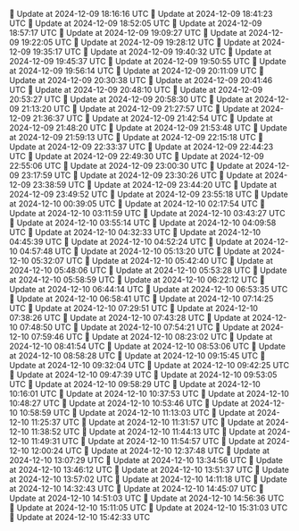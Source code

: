 🔄 Update at 2024-12-09 18:16:16 UTC
🔄 Update at 2024-12-09 18:41:23 UTC
🔄 Update at 2024-12-09 18:52:05 UTC
🔄 Update at 2024-12-09 18:57:17 UTC
🔄 Update at 2024-12-09 19:09:27 UTC
🔄 Update at 2024-12-09 19:22:05 UTC
🔄 Update at 2024-12-09 19:28:12 UTC
🔄 Update at 2024-12-09 19:35:17 UTC
🔄 Update at 2024-12-09 19:40:32 UTC
🔄 Update at 2024-12-09 19:45:37 UTC
🔄 Update at 2024-12-09 19:50:55 UTC
🔄 Update at 2024-12-09 19:56:14 UTC
🔄 Update at 2024-12-09 20:11:09 UTC
🔄 Update at 2024-12-09 20:30:38 UTC
🔄 Update at 2024-12-09 20:41:46 UTC
🔄 Update at 2024-12-09 20:48:10 UTC
🔄 Update at 2024-12-09 20:53:27 UTC
🔄 Update at 2024-12-09 20:58:30 UTC
🔄 Update at 2024-12-09 21:13:20 UTC
🔄 Update at 2024-12-09 21:27:57 UTC
🔄 Update at 2024-12-09 21:36:37 UTC
🔄 Update at 2024-12-09 21:42:54 UTC
🔄 Update at 2024-12-09 21:48:20 UTC
🔄 Update at 2024-12-09 21:53:48 UTC
🔄 Update at 2024-12-09 21:59:13 UTC
🔄 Update at 2024-12-09 22:15:18 UTC
🔄 Update at 2024-12-09 22:33:37 UTC
🔄 Update at 2024-12-09 22:44:23 UTC
🔄 Update at 2024-12-09 22:49:30 UTC
🔄 Update at 2024-12-09 22:55:06 UTC
🔄 Update at 2024-12-09 23:00:30 UTC
🔄 Update at 2024-12-09 23:17:59 UTC
🔄 Update at 2024-12-09 23:30:26 UTC
🔄 Update at 2024-12-09 23:38:59 UTC
🔄 Update at 2024-12-09 23:44:20 UTC
🔄 Update at 2024-12-09 23:49:52 UTC
🔄 Update at 2024-12-09 23:55:18 UTC
🔄 Update at 2024-12-10 00:39:05 UTC
🔄 Update at 2024-12-10 02:17:54 UTC
🔄 Update at 2024-12-10 03:11:59 UTC
🔄 Update at 2024-12-10 03:43:27 UTC
🔄 Update at 2024-12-10 03:55:14 UTC
🔄 Update at 2024-12-10 04:09:58 UTC
🔄 Update at 2024-12-10 04:32:33 UTC
🔄 Update at 2024-12-10 04:45:39 UTC
🔄 Update at 2024-12-10 04:52:24 UTC
🔄 Update at 2024-12-10 04:57:48 UTC
🔄 Update at 2024-12-10 05:13:20 UTC
🔄 Update at 2024-12-10 05:32:07 UTC
🔄 Update at 2024-12-10 05:42:40 UTC
🔄 Update at 2024-12-10 05:48:06 UTC
🔄 Update at 2024-12-10 05:53:28 UTC
🔄 Update at 2024-12-10 05:58:59 UTC
🔄 Update at 2024-12-10 06:22:12 UTC
🔄 Update at 2024-12-10 06:44:14 UTC
🔄 Update at 2024-12-10 06:53:35 UTC
🔄 Update at 2024-12-10 06:58:41 UTC
🔄 Update at 2024-12-10 07:14:25 UTC
🔄 Update at 2024-12-10 07:29:51 UTC
🔄 Update at 2024-12-10 07:38:26 UTC
🔄 Update at 2024-12-10 07:43:28 UTC
🔄 Update at 2024-12-10 07:48:50 UTC
🔄 Update at 2024-12-10 07:54:21 UTC
🔄 Update at 2024-12-10 07:59:46 UTC
🔄 Update at 2024-12-10 08:23:02 UTC
🔄 Update at 2024-12-10 08:41:54 UTC
🔄 Update at 2024-12-10 08:53:06 UTC
🔄 Update at 2024-12-10 08:58:28 UTC
🔄 Update at 2024-12-10 09:15:45 UTC
🔄 Update at 2024-12-10 09:32:04 UTC
🔄 Update at 2024-12-10 09:42:25 UTC
🔄 Update at 2024-12-10 09:47:39 UTC
🔄 Update at 2024-12-10 09:53:05 UTC
🔄 Update at 2024-12-10 09:58:29 UTC
🔄 Update at 2024-12-10 10:16:01 UTC
🔄 Update at 2024-12-10 10:37:53 UTC
🔄 Update at 2024-12-10 10:48:27 UTC
🔄 Update at 2024-12-10 10:53:46 UTC
🔄 Update at 2024-12-10 10:58:59 UTC
🔄 Update at 2024-12-10 11:13:03 UTC
🔄 Update at 2024-12-10 11:25:37 UTC
🔄 Update at 2024-12-10 11:31:57 UTC
🔄 Update at 2024-12-10 11:38:52 UTC
🔄 Update at 2024-12-10 11:44:13 UTC
🔄 Update at 2024-12-10 11:49:31 UTC
🔄 Update at 2024-12-10 11:54:57 UTC
🔄 Update at 2024-12-10 12:00:24 UTC
🔄 Update at 2024-12-10 12:37:48 UTC
🔄 Update at 2024-12-10 13:07:29 UTC
🔄 Update at 2024-12-10 13:34:56 UTC
🔄 Update at 2024-12-10 13:46:12 UTC
🔄 Update at 2024-12-10 13:51:37 UTC
🔄 Update at 2024-12-10 13:57:02 UTC
🔄 Update at 2024-12-10 14:11:18 UTC
🔄 Update at 2024-12-10 14:32:43 UTC
🔄 Update at 2024-12-10 14:45:07 UTC
🔄 Update at 2024-12-10 14:51:03 UTC
🔄 Update at 2024-12-10 14:56:36 UTC
🔄 Update at 2024-12-10 15:11:05 UTC
🔄 Update at 2024-12-10 15:31:03 UTC
🔄 Update at 2024-12-10 15:42:33 UTC
